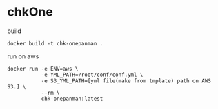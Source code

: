 # chkOne

build
```
docker build -t chk-onepanman .
```

run on aws
```
docker run -e ENV=aws \
           -e YML_PATH=/root/conf/conf.yml \
           -e S3_YML_PATH=[yml file(make from tmplate) path on AWS S3.] \
           --rm \
           chk-onepanman:latest
```

